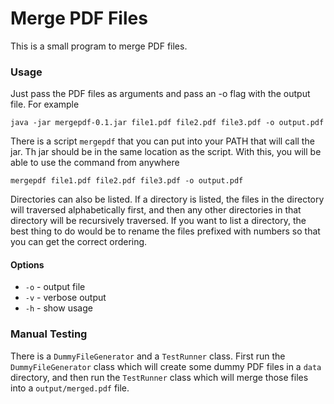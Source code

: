 # Merge PDF Files

This is a small program to merge PDF files.

### Usage

Just pass the PDF files as arguments and pass an -o flag with the output
file. For example

    java -jar mergepdf-0.1.jar file1.pdf file2.pdf file3.pdf -o output.pdf
    
There is a script `mergepdf` that you can put into your PATH that will 
call the jar. Th jar should be in the same location as the script. With
this, you will be able to use the command from anywhere

    mergepdf file1.pdf file2.pdf file3.pdf -o output.pdf
    
Directories can also be listed. If a directory is listed, the files
in the directory will traversed alphabetically first, and then any other
directories in that directory will be recursively traversed. If you want
to list a directory, the best thing to do would be to rename the files
prefixed with numbers so that you can get the correct ordering.

#### Options
 
* `-o` - output file
* `-v` - verbose output
* `-h` - show usage
    
### Manual Testing

There is a `DummyFileGenerator` and a `TestRunner` class. First run the
`DummyFileGenerator` class which will create some dummy PDF files in
a `data` directory, and then run the `TestRunner` class which will merge
those files into a `output/merged.pdf` file.